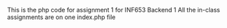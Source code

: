 This is the php code for assignment 1 for INF653 Backend 1
All the in-class assignments are on one index.php file
